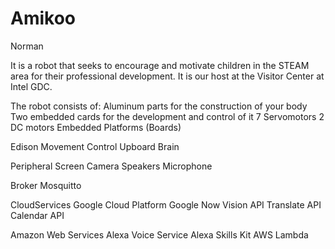 # Amikoo
Norman

It is a robot that seeks to encourage and motivate children in the STEAM area for their professional development. It is our host at the Visitor Center at Intel GDC.

The robot consists of:
		Aluminum parts for the construction of your body
		Two embedded cards for the development and control of it
		7 Servomotors
		2 DC motors
		Embedded Platforms (Boards)

Edison
		Movement Control
Upboard
		Brain
		
Peripheral
		Screen
		Camera
		Speakers
		Microphone
		
Broker
    Mosquitto
		
CloudServices
		Google Cloud Platform
		Google Now
		Vision API
		Translate API
		Calendar API
		
Amazon Web Services
		Alexa Voice Service
		Alexa Skills Kit
		AWS Lambda

